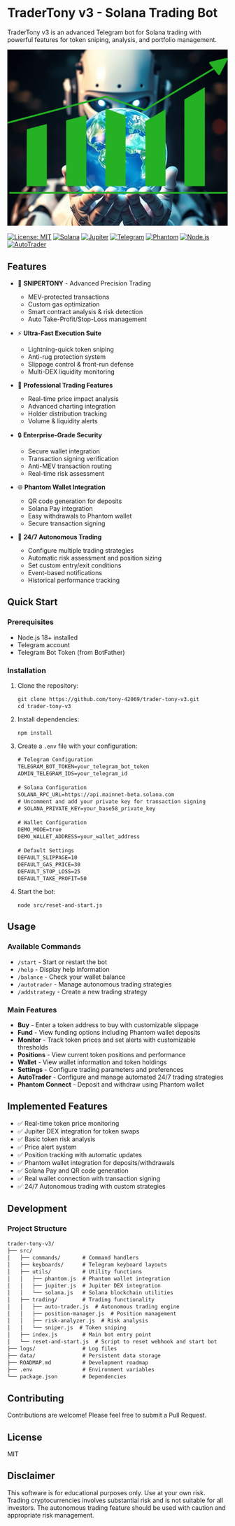 # TraderTony v3 - Solana Trading Bot

TraderTony v3 is an advanced Telegram bot for Solana trading with powerful features for token sniping, analysis, and portfolio management.

![TraderTony Bot](public/Untitled%20design%20(1).png)

[![License: MIT](https://img.shields.io/badge/License-MIT-yellow.svg)](https://opensource.org/licenses/MIT)
[![Solana](https://img.shields.io/badge/Solana-14151A?logo=solana&logoColor=00FFA3)](https://solana.com/)
[![Jupiter](https://img.shields.io/badge/Jupiter_DEX-Connected-brightgreen)](https://jup.ag/)
[![Telegram](https://img.shields.io/badge/Telegram-Bot-blue?logo=telegram)](https://telegram.org/)
[![Phantom](https://img.shields.io/badge/Phantom-Integrated-purple?logo=phantom)](https://phantom.app/)
[![Node.js](https://img.shields.io/badge/Node.js-18+-green?logo=node.js)](https://nodejs.org/)
[![AutoTrader](https://img.shields.io/badge/AutoTrader-24/7-orange)](https://github.com/tony-42069/trader-tony-v3)

## Features

- 🚀 **SNIPERTONY** - Advanced Precision Trading
  - MEV-protected transactions
  - Custom gas optimization
  - Smart contract analysis & risk detection
  - Auto Take-Profit/Stop-Loss management

- ⚡ **Ultra-Fast Execution Suite**
  - Lightning-quick token sniping
  - Anti-rug protection system
  - Slippage control & front-run defense
  - Multi-DEX liquidity monitoring

- 💼 **Professional Trading Features**
  - Real-time price impact analysis
  - Advanced charting integration
  - Holder distribution tracking
  - Volume & liquidity alerts

- 🔒 **Enterprise-Grade Security**
  - Secure wallet integration
  - Transaction signing verification
  - Anti-MEV transaction routing
  - Real-time risk assessment

- 🌐 **Phantom Wallet Integration**
  - QR code generation for deposits
  - Solana Pay integration
  - Easy withdrawals to Phantom wallet
  - Secure transaction signing

- 🤖 **24/7 Autonomous Trading**
  - Configure multiple trading strategies
  - Automatic risk assessment and position sizing
  - Set custom entry/exit conditions
  - Event-based notifications
  - Historical performance tracking

## Quick Start

### Prerequisites
- Node.js 18+ installed
- Telegram account
- Telegram Bot Token (from BotFather)

### Installation

1. Clone the repository:
   ```
   git clone https://github.com/tony-42069/trader-tony-v3.git
   cd trader-tony-v3
   ```

2. Install dependencies:
   ```
   npm install
   ```

3. Create a `.env` file with your configuration:
   ```
   # Telegram Configuration
   TELEGRAM_BOT_TOKEN=your_telegram_bot_token
   ADMIN_TELEGRAM_IDS=your_telegram_id
   
   # Solana Configuration
   SOLANA_RPC_URL=https://api.mainnet-beta.solana.com
   # Uncomment and add your private key for transaction signing
   # SOLANA_PRIVATE_KEY=your_base58_private_key
   
   # Wallet Configuration
   DEMO_MODE=true
   DEMO_WALLET_ADDRESS=your_wallet_address
   
   # Default Settings
   DEFAULT_SLIPPAGE=10
   DEFAULT_GAS_PRICE=30
   DEFAULT_STOP_LOSS=25
   DEFAULT_TAKE_PROFIT=50
   ```

4. Start the bot:
   ```
   node src/reset-and-start.js
   ```

## Usage

### Available Commands

- `/start` - Start or restart the bot
- `/help` - Display help information
- `/balance` - Check your wallet balance
- `/autotrader` - Manage autonomous trading strategies
- `/addstrategy` - Create a new trading strategy

### Main Features

- **Buy** - Enter a token address to buy with customizable slippage
- **Fund** - View funding options including Phantom wallet deposits
- **Monitor** - Track token prices and set alerts with customizable thresholds
- **Positions** - View current token positions and performance
- **Wallet** - View wallet information and token holdings
- **Settings** - Configure trading parameters and preferences
- **AutoTrader** - Configure and manage automated 24/7 trading strategies
- **Phantom Connect** - Deposit and withdraw using Phantom wallet

## Implemented Features

- ✅ Real-time token price monitoring
- ✅ Jupiter DEX integration for token swaps
- ✅ Basic token risk analysis
- ✅ Price alert system
- ✅ Position tracking with automatic updates
- ✅ Phantom wallet integration for deposits/withdrawals
- ✅ Solana Pay and QR code generation
- ✅ Real wallet connection with transaction signing
- ✅ 24/7 Autonomous trading with custom strategies

## Development

### Project Structure

```
trader-tony-v3/
├── src/
│   ├── commands/       # Command handlers
│   ├── keyboards/      # Telegram keyboard layouts
│   ├── utils/          # Utility functions
│   │   ├── phantom.js  # Phantom wallet integration
│   │   ├── jupiter.js  # Jupiter DEX integration
│   │   └── solana.js   # Solana blockchain utilities
│   ├── trading/        # Trading functionality
│   │   ├── auto-trader.js  # Autonomous trading engine
│   │   ├── position-manager.js  # Position management
│   │   ├── risk-analyzer.js  # Risk analysis
│   │   └── sniper.js  # Token sniping
│   ├── index.js        # Main bot entry point
│   └── reset-and-start.js  # Script to reset webhook and start bot
├── logs/               # Log files
├── data/               # Persistent data storage
├── ROADMAP.md          # Development roadmap
├── .env                # Environment variables
└── package.json        # Dependencies
```

## Contributing

Contributions are welcome! Please feel free to submit a Pull Request.

## License

MIT

## Disclaimer

This software is for educational purposes only. Use at your own risk. Trading cryptocurrencies involves substantial risk and is not suitable for all investors. The autonomous trading feature should be used with caution and appropriate risk management. 